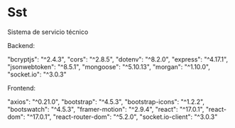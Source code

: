 # Sst
Sistema de servicio técnico 

Backend: 

"bcryptjs": "^2.4.3",
"cors": "^2.8.5", 
"dotenv": "^8.2.0",
"express": "^4.17.1",
"jsonwebtoken": "^8.5.1",
"mongoose": "^5.10.13",
"morgan": "^1.10.0",
"socket.io": "^3.0.3"


Frontend:

"axios": "^0.21.0",
"bootstrap": "^4.5.3",
"bootstrap-icons": "^1.2.2",
"bootswatch": "^4.5.3",
"framer-motion": "^2.9.4",
"react": "^17.0.1",
"react-dom": "^17.0.1",
"react-router-dom": "^5.2.0",
"socket.io-client": "^3.0.3"
